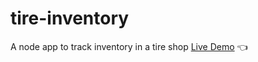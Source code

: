 # tire-inventory
A node app to track inventory in a tire shop
[Live Demo](https://tire-inventory.herokuapp.com/login) :point_left:
